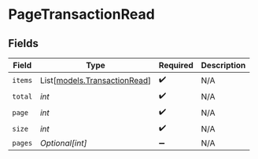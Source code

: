 # PageTransactionRead


## Fields

| Field                                                        | Type                                                         | Required                                                     | Description                                                  |
| ------------------------------------------------------------ | ------------------------------------------------------------ | ------------------------------------------------------------ | ------------------------------------------------------------ |
| `items`                                                      | List[[models.TransactionRead](../models/transactionread.md)] | :heavy_check_mark:                                           | N/A                                                          |
| `total`                                                      | *int*                                                        | :heavy_check_mark:                                           | N/A                                                          |
| `page`                                                       | *int*                                                        | :heavy_check_mark:                                           | N/A                                                          |
| `size`                                                       | *int*                                                        | :heavy_check_mark:                                           | N/A                                                          |
| `pages`                                                      | *Optional[int]*                                              | :heavy_minus_sign:                                           | N/A                                                          |